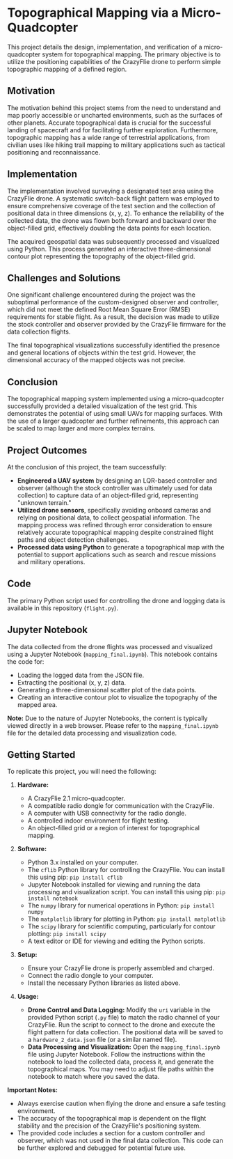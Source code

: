 # Topographical Mapping via a Micro-Quadcopter

This project details the design, implementation, and verification of a micro-quadcopter system for topographical mapping. The primary objective is to utilize the positioning capabilities of the CrazyFlie drone to perform simple topographic mapping of a defined region.

## Motivation

The motivation behind this project stems from the need to understand and map poorly accessible or uncharted environments, such as the surfaces of other planets. Accurate topographical data is crucial for the successful landing of spacecraft and for facilitating further exploration. Furthermore, topographic mapping has a wide range of terrestrial applications, from civilian uses like hiking trail mapping to military applications such as tactical positioning and reconnaissance.

## Implementation

The implementation involved surveying a designated test area using the CrazyFlie drone. A systematic switch-back flight pattern was employed to ensure comprehensive coverage of the test section and the collection of positional data in three dimensions (x, y, z). To enhance the reliability of the collected data, the drone was flown both forward and backward over the object-filled grid, effectively doubling the data points for each location.

The acquired geospatial data was subsequently processed and visualized using Python. This process generated an interactive three-dimensional contour plot representing the topography of the object-filled grid.

## Challenges and Solutions

One significant challenge encountered during the project was the suboptimal performance of the custom-designed observer and controller, which did not meet the defined Root Mean Square Error (RMSE) requirements for stable flight. As a result, the decision was made to utilize the stock controller and observer provided by the CrazyFlie firmware for the data collection flights.

The final topographical visualizations successfully identified the presence and general locations of objects within the test grid. However, the dimensional accuracy of the mapped objects was not precise.

## Conclusion

The topographical mapping system implemented using a micro-quadcopter successfully provided a detailed visualization of the test grid. This demonstrates the potential of using small UAVs for mapping surfaces. With the use of a larger quadcopter and further refinements, this approach can be scaled to map larger and more complex terrains.

## Project Outcomes

At the conclusion of this project, the team successfully:

* **Engineered a UAV system** by designing an LQR-based controller and observer (although the stock controller was ultimately used for data collection) to capture data of an object-filled grid, representing "unknown terrain."
* **Utilized drone sensors**, specifically avoiding onboard cameras and relying on positional data, to collect geospatial information. The mapping process was refined through error consideration to ensure relatively accurate topographical mapping despite constrained flight paths and object detection challenges.
* **Processed data using Python** to generate a topographical map with the potential to support applications such as search and rescue missions and military operations.

## Code

The primary Python script used for controlling the drone and logging data is available in this repository (`flight.py`).

## Jupyter Notebook

The data collected from the drone flights was processed and visualized using a Jupyter Notebook (`mapping_final.ipynb`). This notebook contains the code for:

* Loading the logged data from the JSON file.
* Extracting the positional (x, y, z) data.
* Generating a three-dimensional scatter plot of the data points.
* Creating an interactive contour plot to visualize the topography of the mapped area.

**Note:** Due to the nature of Jupyter Notebooks, the content is typically viewed directly in a web browser. Please refer to the `mapping_final.ipynb` file for the detailed data processing and visualization code.

## Getting Started

To replicate this project, you will need the following:

1.  **Hardware:**
    * A CrazyFlie 2.1 micro-quadcopter.
    * A compatible radio dongle for communication with the CrazyFlie.
    * A computer with USB connectivity for the radio dongle.
    * A controlled indoor environment for flight testing.
    * An object-filled grid or a region of interest for topographical mapping.

2.  **Software:**
    * Python 3.x installed on your computer.
    * The `cflib` Python library for controlling the CrazyFlie. You can install this using pip: `pip install cflib`
    * Jupyter Notebook installed for viewing and running the data processing and visualization script. You can install this using pip: `pip install notebook`
    * The `numpy` library for numerical operations in Python: `pip install numpy`
    * The `matplotlib` library for plotting in Python: `pip install matplotlib`
    * The `scipy` library for scientific computing, particularly for contour plotting: `pip install scipy`
    * A text editor or IDE for viewing and editing the Python scripts.

3.  **Setup:**
    * Ensure your CrazyFlie drone is properly assembled and charged.
    * Connect the radio dongle to your computer.
    * Install the necessary Python libraries as listed above.

4.  **Usage:**
    * **Drone Control and Data Logging:** Modify the `uri` variable in the provided Python script (`.py` file) to match the radio channel of your CrazyFlie. Run the script to connect to the drone and execute the flight pattern for data collection. The positional data will be saved to a `hardware_2_data.json` file (or a similar named file).
    * **Data Processing and Visualization:** Open the `mapping_final.ipynb` file using Jupyter Notebook. Follow the instructions within the notebook to load the collected data, process it, and generate the topographical maps. You may need to adjust file paths within the notebook to match where you saved the data.

**Important Notes:**

* Always exercise caution when flying the drone and ensure a safe testing environment.
* The accuracy of the topographical map is dependent on the flight stability and the precision of the CrazyFlie's positioning system.
* The provided code includes a section for a custom controller and observer, which was not used in the final data collection. This code can be further explored and debugged for potential future use.

